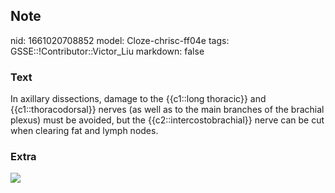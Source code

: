 ## Note
nid: 1661020708852
model: Cloze-chrisc-ff04e
tags: GSSE::!Contributor::Victor_Liu
markdown: false

### Text
<div>
  In axillary dissections, damage to the {{c1::long thoracic}} and
  {{c1::thoracodorsal}} nerves (as well as to the main branches of
  the brachial plexus) must be avoided, but the
  {{c2::intercostobrachial}} nerve can be cut when clearing fat and
  lymph nodes.
</div>

### Extra
<img src="Gray809.png">
